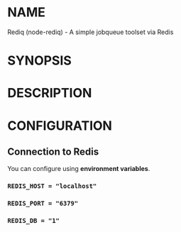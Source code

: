 # NAME

Rediq (node-rediq) - A simple jobqueue toolset via Redis


# SYNOPSIS


# DESCRIPTION


# CONFIGURATION

## Connection to Redis

You can configure using **environment variables**.

### `REDIS_HOST = "localhost"`

### `REDIS_PORT = "6379"`

### `REDIS_DB = "1"`
